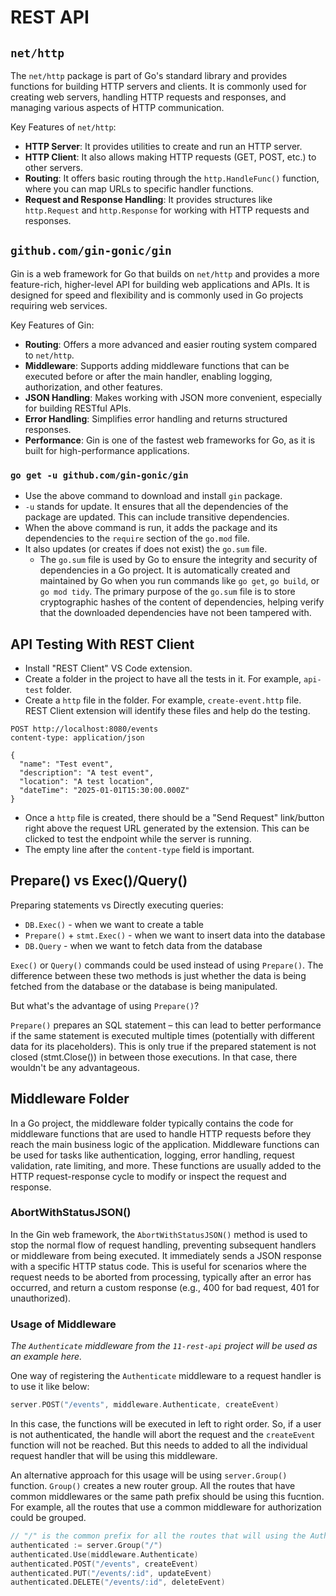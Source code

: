 # REST API

## `net/http`

The `net/http` package is part of Go's standard library and provides functions for building HTTP servers and clients. It is commonly used for creating web servers, handling HTTP requests and responses, and managing various aspects of HTTP communication.

Key Features of `net/http`:

* **HTTP Server**: It provides utilities to create and run an HTTP server.
* **HTTP Client**: It also allows making HTTP requests (GET, POST, etc.) to other servers.
* **Routing**: It offers basic routing through the `http.HandleFunc()` function, where you can map URLs to specific handler functions.
* **Request and Response Handling**: It provides structures like `http.Request` and `http.Response` for working with HTTP requests and responses.

## `github.com/gin-gonic/gin`

Gin is a web framework for Go that builds on `net/http` and provides a more feature-rich, higher-level API for building web applications and APIs. It is designed for speed and flexibility and is commonly used in Go projects requiring web services.

Key Features of Gin:

* **Routing**: Offers a more advanced and easier routing system compared to `net/http`.
* **Middleware**: Supports adding middleware functions that can be executed before or after the main handler, enabling logging, authorization, and other features.
* **JSON Handling**: Makes working with JSON more convenient, especially for building RESTful APIs.
* **Error Handling**: Simplifies error handling and returns structured responses.
* **Performance**: Gin is one of the fastest web frameworks for Go, as it is built for high-performance applications.

### `go get -u github.com/gin-gonic/gin`

* Use the above command to download and install `gin` package.
* `-u` stands for update. It ensures that all the dependencies of the package are updated. This can include transitive dependencies.
* When the above command is run, it adds the package and its dependencies to the `require` section of the `go.mod` file.
* It also updates (or creates if does not exist) the `go.sum` file.
  * The `go.sum` file is used by Go to ensure the integrity and security of dependencies in a Go project. It is automatically created and maintained by Go when you run commands like `go get`, `go build`, or `go mod tidy`. The primary purpose of the `go.sum` file is to store cryptographic hashes of the content of dependencies, helping verify that the downloaded dependencies have not been tampered with.

## API Testing With REST Client

* Install "REST Client" VS Code extension.
* Create a folder in the project to have all the tests in it. For example, `api-test` folder.
* Create a `http` file in the folder. For example, `create-event.http` file. REST Client extension will identify these files and help do the testing.

```http
POST http://localhost:8080/events
content-type: application/json

{
  "name": "Test event",
  "description": "A test event",
  "location": "A test location",
  "dateTime": "2025-01-01T15:30:00.000Z"
}
```

* Once a `http` file is created, there should be a "Send Request" link/button right above the request URL generated by the extension. This can be clicked to test the endpoint while the server is running.
* The empty line after the `content-type` field is important.

## Prepare() vs Exec()/Query()

Preparing statements vs Directly executing queries:

* `DB.Exec()` - when we want to create a table
* `Prepare()` + `stmt.Exec()` - when we want to insert data into the database
* `DB.Query` - when we want to fetch data from the database

`Exec()` or `Query()` commands could be used instead of using `Prepare()`. The difference between these two methods is just whether the data is being fetched from the database or the database is being manipulated.

But what's the advantage of using `Prepare()`?

`Prepare()` prepares an SQL statement – this can lead to better performance if the same statement is executed multiple times (potentially with different data for its placeholders). This is only true if the prepared statement is not closed (stmt.Close()) in between those executions. In that case, there wouldn't be any advantageous.

## Middleware Folder

In a Go project, the middleware folder typically contains the code for middleware functions that are used to handle HTTP requests before they reach the main business logic of the application. Middleware functions can be used for tasks like authentication, logging, error handling, request validation, rate limiting, and more. These functions are usually added to the HTTP request-response cycle to modify or inspect the request and response.

### AbortWithStatusJSON()

In the Gin web framework, the `AbortWithStatusJSON()` method is used to stop the normal flow of request handling, preventing subsequent handlers or middleware from being executed. It immediately sends a JSON response with a specific HTTP status code. This is useful for scenarios where the request needs to be aborted from processing, typically after an error has occurred, and return a custom response (e.g., 400 for bad request, 401 for unauthorized).

### Usage of Middleware

*The `Authenticate` middleware from the `11-rest-api` project will be used as an example here.*

One way of registering the `Authenticate` middleware to a request handler is to use it like below:

```go
server.POST("/events", middleware.Authenticate, createEvent)
```

In this case, the functions will be executed in left to right order. So, if a user is not authenticated, the handle will abort the request and the `createEvent` function will not be reached. But this needs to added to all the individual request handler that will be using this middleware.

An alternative approach for this usage will be using `server.Group()` function. `Group()` creates a new router group. All the routes that have common middlewares or the same path prefix should be using this fucntion. For example, all the routes that use a common middleware for authorization could be grouped.

```go
// "/" is the common prefix for all the routes that will using the Authenticate middleware
authenticated := server.Group("/")  
authenticated.Use(middleware.Authenticate)
authenticated.POST("/events", createEvent)
authenticated.PUT("/events/:id", updateEvent)
authenticated.DELETE("/events/:id", deleteEvent)
```
